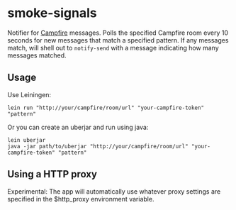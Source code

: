 # smoke-signals

Notifier for [Campfire]("http://campfirenow.com/") messages. Polls the specified Campfire room every 10 seconds for new messages that match a specified pattern. If any messages match, will shell out to `notify-send` with a message indicating how many messages matched.

## Usage

Use Leiningen:

	lein run "http://your/campfire/room/url" "your-campfire-token" "pattern"
	
Or you can create an uberjar and run using java:

	lein uberjar
	java -jar path/to/uberjar "http://your/campfire/room/url" "your-campfire-token" "pattern"

## Using a HTTP proxy

Experimental: The app will automatically use whatever proxy settings are specified in the $http_proxy environment variable.
